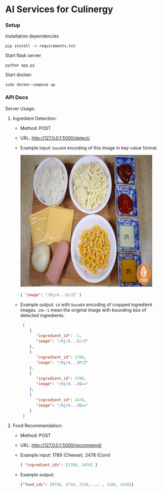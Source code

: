 # AI Services for Culinergy

### Setup
Installation dependencies
```
pip install -r requirements.txt
```
Start flask server
```
python app.py
```
Start docker:
```
sudo docker-compose up
```
### API Docs
Server Usage:

1. Ingredient Detection:

   - Method: POST
   - URL: http://127.0.0.1:5000/detect/
   - Example input: `base64` encoding of this image in key-value format.

      ![Example input image](./assets/rice_cheese_onion_ham_corn_ketchup.jpg "base64: /9j/4...5//Z")

     ```json
     { "image": "/9j/4...5//Z" }
     ```

   - Example output: `id` with `base64` encoding of cropped ingredient images. `id=-1` mean the original image with bounding box of detected ingredients.

     ```json
      [
         {
            "ingredient_id": -1,
            "image": "/9j/4...5//Z"
         },
         {
            "ingredient_id": 1789,
            "image": "/9j/4...2P/Z"
         },
         {
            "ingredient_id": 1789,
            "image": "/9j/4...2Q=="
         },
         {
            "ingredient_id": 2478,
            "image": "/9j/4...2Q=="
         }
      ]
     ```

2. Food Recommendation:

   - Method: POST
   - URL: http://127.0.0.1:5000/recommend/
   - Example input: 1789 (Cheese), 2478 (Corn)
     ```json
     { "ingredient_ids": [1789, 2478] }
     ```
   - Example output: 

     ```json
     {"food_ids": [8756, 9718, 2728, ... , 1189, 1418]}
     ```
